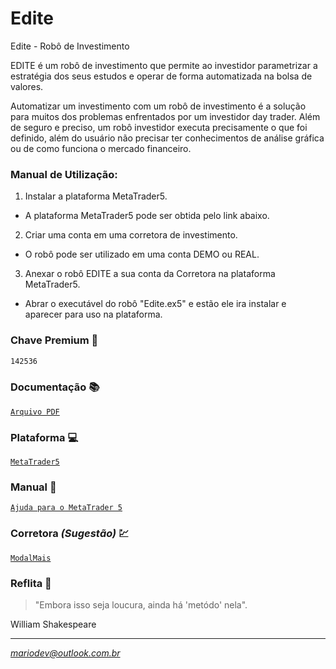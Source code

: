 # Edite
Edite - Robô de Investimento

EDITE é um robô de investimento que permite ao investidor parametrizar a estratégia dos seus estudos e operar de forma automatizada na bolsa de valores.

Automatizar um investimento com um robô de investimento é a solução para muitos dos problemas enfrentados por um investidor day trader. Além de seguro e preciso, um robô investidor executa precisamente o que foi definido, além do usuário não precisar ter conhecimentos de análise gráfica ou de como funciona o mercado financeiro.


### Manual de Utilização:

1. Instalar a plataforma MetaTrader5.
- A plataforma MetaTrader5 pode ser obtida pelo link abaixo.

2. Criar uma conta em uma corretora de investimento.
- O robô pode ser utilizado em uma conta DEMO ou REAL.

3. Anexar o robô EDITE a sua conta da Corretora na plataforma MetaTrader5.
- Abrar o executável do robô "Edite.ex5" e estão ele ira instalar e aparecer para uso na plataforma.


### Chave Premium :key:

```bash
142536
```

### Documentação :books:

[`Arquivo PDF`](https://github.com/arismarioneves/Edite/blob/main/Projeto%20Rob%C3%B4%20de%20Investimento%20-%20Arism%C3%A1rio%20Neves.pdf)

### Plataforma :computer:

[`MetaTrader5`](https://www.metatrader5.com/pt)

### Manual :bookmark_tabs:

[`Ajuda para o MetaTrader 5`](https://www.metatrader5.com/pt/terminal/help/algotrading/trade_robots_indicators)

### Corretora _(Sugestão)_ :chart:

[`ModalMais`](https://www.modalmais.com.br/)


### Reflita :thought_balloon:

> "Embora isso seja loucura, ainda há 'metódo' nela".

William Shakespeare

----

*mariodev@outlook.com.br*
